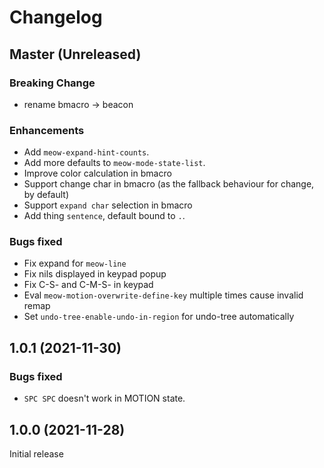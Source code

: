 # Changelog

## Master (Unreleased)

### Breaking Change
* rename bmacro -> beacon

### Enhancements
* Add `meow-expand-hint-counts`.
* Add more defaults to `meow-mode-state-list`.
* Improve color calculation in bmacro
* Support change char in bmacro (as the fallback behaviour for change, by default)
* Support `expand char` selection in bmacro
* Add thing `sentence`, default bound to `.`.

### Bugs fixed
* Fix expand for `meow-line`
* Fix nils displayed in keypad popup
* Fix C-S- and C-M-S- in keypad
* Eval `meow-motion-overwrite-define-key` multiple times cause invalid remap
* Set `undo-tree-enable-undo-in-region` for undo-tree automatically

## 1.0.1 (2021-11-30)
### Bugs fixed
* `SPC SPC` doesn't work in MOTION state.

## 1.0.0 (2021-11-28)
Initial release

